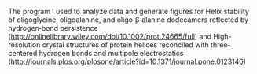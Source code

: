 The program I used to analyze data and generate figures for Helix stability of oligoglycine, oligoalanine, and oligo‐β‐alanine dodecamers reflected by hydrogen‐bond persistence (http://onlinelibrary.wiley.com/doi/10.1002/prot.24665/full) and High-resolution crystal structures of protein helices reconciled with three-centered hydrogen bonds and multipole electrostatics (http://journals.plos.org/plosone/article?id=10.1371/journal.pone.0123146)

